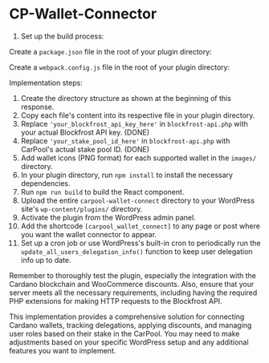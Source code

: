 # CP-Wallet-Connector

1. Set up the build process:

Create a `package.json` file in the root of your plugin directory:

Create a `webpack.config.js` file in the root of your plugin directory:


Implementation steps:

1. Create the directory structure as shown at the beginning of this response.
2. Copy each file's content into its respective file in your plugin directory.
3. Replace `'your_blockfrost_api_key_here'` in `blockfrost-api.php` with your actual Blockfrost API key. (DONE)
4. Replace `'your_stake_pool_id_here'` in `blockfrost-api.php` with CarPool's actual stake pool ID.  (DONE)
5. Add wallet icons (PNG format) for each supported wallet in the `images/` directory.
6. In your plugin directory, run `npm install` to install the necessary dependencies.
7. Run `npm run build` to build the React component.
8. Upload the entire `carpool-wallet-connect` directory to your WordPress site's `wp-content/plugins/` directory.
9. Activate the plugin from the WordPress admin panel.
10. Add the shortcode `[carpool_wallet_connect]` to any page or post where you want the wallet connector to appear.
11. Set up a cron job or use WordPress's built-in cron to periodically run the `update_all_users_delegation_info()` function to keep user delegation info up to date.


Remember to thoroughly test the plugin, especially the integration with the Cardano blockchain and WooCommerce discounts. Also, ensure that your server meets all the necessary requirements, including having the required PHP extensions for making HTTP requests to the Blockfrost API.

This implementation provides a comprehensive solution for connecting Cardano wallets, tracking delegations, applying discounts, and managing user roles based on their stake in the CarPool. You may need to make adjustments based on your specific WordPress setup and any additional features you want to implement.
